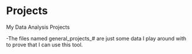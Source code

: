 # Projects
My Data Analysis Projects

-The files named general_projects_# are just some data I play around with to prove that I can use this tool.